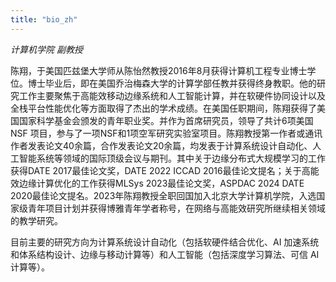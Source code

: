 ```yaml
---
title: "bio_zh"
---
```

*计算机学院 副教授*

陈翔，于美国匹兹堡大学师从陈怡然教授2016年8月获得计算机工程专业博士学位。博士毕业后，即在美国乔治梅森大学的计算学部任教并获得终身教职。他的研究工作主要聚焦于高能效移动边缘系统和人工智能计算，并在软硬件协同设计以及全栈平台性能优化等方面取得了杰出的学术成绩。在美国任职期间，陈翔获得了美国国家科学基金会颁发的青年职业奖。并作为首席研究员，领导了共计6项美国 NSF 项目，参与了一项NSF和1项空军研究实验室项目。陈翔教授第一作者或通讯作者发表论文40余篇，合作发表论文20余篇，均发表于计算系统设计自动化、人工智能系统等领域的国际顶级会议与期刊。其中关于边缘分布式大规模学习的工作获得DATE 2017最佳论文奖，DATE 2022 ICCAD 2016最佳论文提名；关于高能效边缘计算优化的工作获得MLSys 2023最佳论文奖，ASPDAC 2024 DATE 2020最佳论文提名。2023年陈翔教授全职回国加入北京大学计算机学院，入选国家级青年项目计划并获得博雅青年学者称号，在网络与高能效研究所继续相关领域的教学研究。

目前主要的研究方向为计算系统设计自动化（包括软硬件结合优化、AI 加速系统和体系结构设计、边缘与移动计算等）和人工智能（包括深度学习算法、可信 AI 计算等）。